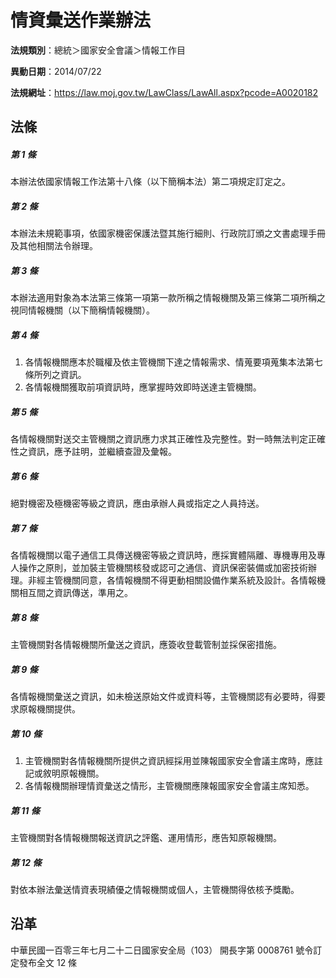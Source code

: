 # 情資彙送作業辦法


**法規類別**：總統＞國家安全會議＞情報工作目

**異動日期**：2014/07/22  

**法規網址**：https://law.moj.gov.tw/LawClass/LawAll.aspx?pcode=A0020182



## 法條
##### 第 1 條
本辦法依國家情報工作法第十八條（以下簡稱本法）第二項規定訂定之。

##### 第 2 條
本辦法未規範事項，依國家機密保護法暨其施行細則、行政院訂頒之文書處理手冊及其他相關法令辦理。

##### 第 3 條
本辦法適用對象為本法第三條第一項第一款所稱之情報機關及第三條第二項所稱之視同情報機關（以下簡稱情報機關）。

##### 第 4 條
1. 各情報機關應本於職權及依主管機關下達之情報需求、情蒐要項蒐集本法第七條所列之資訊。
1. 各情報機關獲取前項資訊時，應掌握時效即時送達主管機關。

##### 第 5 條
各情報機關對送交主管機關之資訊應力求其正確性及完整性。對一時無法判定正確性之資訊，應予註明，並繼續查證及彙報。

##### 第 6 條
絕對機密及極機密等級之資訊，應由承辦人員或指定之人員持送。

##### 第 7 條
各情報機關以電子通信工具傳送機密等級之資訊時，應採實體隔離、專機專用及專人操作之原則，並加裝主管機關核發或認可之通信、資訊保密裝備或加密技術辦理。非經主管機關同意，各情報機關不得更動相關設備作業系統及設計。各情報機關相互間之資訊傳送，準用之。

##### 第 8 條
主管機關對各情報機關所彙送之資訊，應簽收登載管制並採保密措施。

##### 第 9 條
各情報機關彙送之資訊，如未檢送原始文件或資料等，主管機關認有必要時，得要求原報機關提供。

##### 第 10 條
1. 主管機關對各情報機關所提供之資訊經採用並陳報國家安全會議主席時，應註記或敘明原報機關。
1. 各情報機關辦理情資彙送之情形，主管機關應陳報國家安全會議主席知悉。

##### 第 11 條
主管機關對各情報機關報送資訊之評鑑、運用情形，應告知原報機關。

##### 第 12 條
對依本辦法彙送情資表現績優之情報機關或個人，主管機關得依核予獎勵。

## 沿革
中華民國一百零三年七月二十二日國家安全局（103） 開長字第 0008761  號令訂定發布全文 12 條
